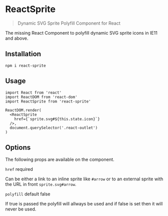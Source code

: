 # ReactSprite

> Dynamic SVG Sprite Polyfill Component for React

The missing React Component to polyfill dynamic SVG sprite icons in IE11 and above.

## Installation

```
npm i react-sprite
```

## Usage

```
import React from 'react'
import ReactDOM from 'react-dom'
import ReactSprite from 'react-sprite'

ReactDOM.render(
  <ReactSprite
    href={`sprite.svg#${this.state.icon}`}
  />,
  document.querySelector('.react-outlet')
)
```

## Options

The following props are available on the component.

`href` required

Can be either a link to an inline sprite like `#arrow` or to an external sprite
with the URL in front `sprite.svg#arrow`.

`polyfill` default false

If true is passed the polyfill will allways be used and if false is set then it
will never be used.
